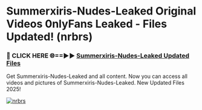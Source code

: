 # Summerxiris-Nudes-Leaked Original Videos 0nlyFans Leaked - Files Updated! (nrbrs)

<h3>🔴 CLICK HERE 🌐==►► <a href="https://tinyurl.com/5h6xmrr3" rel="nofollow">Summerxiris-Nudes-Leaked Updated Files</a></h3>

Get Summerxiris-Nudes-Leaked and all content. Now you can access all videos and pictures of Summerxiris-Nudes-Leaked. New Updated Files 2025!

[![nrbrs](https://i.imgur.com/KVD873Z.gif)](https://tinyurl.com/5h6xmrr3)
